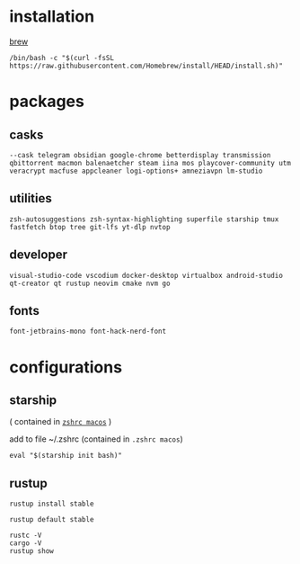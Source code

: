 # installation

[brew](https://brew.sh)
```
/bin/bash -c "$(curl -fsSL https://raw.githubusercontent.com/Homebrew/install/HEAD/install.sh)"
```

# packages

## casks
```
--cask telegram obsidian google-chrome betterdisplay transmission qbittorrent macmon balenaetcher steam iina mos playcover-community utm veracrypt macfuse appcleaner logi-options+ amneziavpn lm-studio
```

## utilities
```
zsh-autosuggestions zsh-syntax-highlighting superfile starship tmux fastfetch btop tree git-lfs yt-dlp nvtop
```

## developer
```
visual-studio-code vscodium docker-desktop virtualbox android-studio qt-creator qt rustup neovim cmake nvm go
```

## fonts
```
font-jetbrains-mono font-hack-nerd-font
```

# configurations

## starship
( contained in [`zshrc macos`](../multiplatform/zsh/zshrc%20macos) )

add to file ~/.zshrc (contained in `.zshrc macos`)
```
eval "$(starship init bash)"
```

## rustup
```
rustup install stable

rustup default stable

rustc -V
cargo -V
rustup show
```